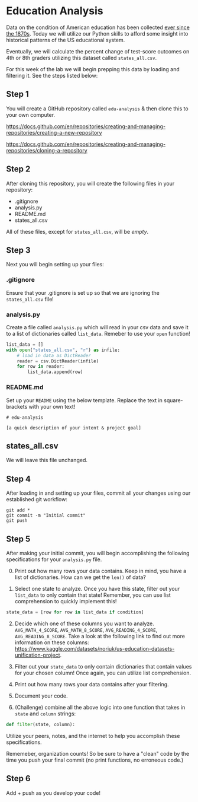 # Education Analysis

Data on the condition of American education has been collected [ever since the 1870s](https://nces.ed.gov/naal/lit_history.asp). Today we will utilize our Python skills to afford some insight into historical patterns of the US educational system.

Eventually, we will calculate the percent change of test-score outcomes on 4th or 8th graders utilizing this dataset called `states_all.csv`.

For this week of the lab we will begin prepping this data by loading and filtering it. See the steps listed below:

## Step 1

You will create a GitHub repository called `edu-analysis` & then clone this to your own computer. 

https://docs.github.com/en/repositories/creating-and-managing-repositories/creating-a-new-repository 

https://docs.github.com/en/repositories/creating-and-managing-repositories/cloning-a-repository 

## Step 2

After cloning this repository, you will create the following files in your repository:

* .gitignore
* analysis.py
* README.md
* states_all.csv

All of these files, except for `states_all.csv`, will be *empty*.

## Step 3

Next you will begin setting up your files:

### .gitignore

Ensure that your .gitignore is set up so that we are ignoring the `states_all.csv` file!

### analysis.py

Create a file called `analysis.py` which will read in your csv data and save it to a list of dictionaries called `list_data`. Remeber to use your `open` function!

```python
list_data = []
with open("states_all.csv", "r") as infile:
    # load in data as DictReader
    reader = csv.DictReader(infile)
    for row in reader:
        list_data.append(row)
```

### README.md

Set up your `README` using the below template. Replace the text in square-brackets with your own text!

```
# edu-analysis

[a quick description of your intent & project goal]
```

## states_all.csv

We will leave this file unchanged.

## Step 4

After loading in and setting up your files, commit all your changes using our established git workflow:
```
git add *
git commit -m "Initial commit"
git push
```

## Step 5

After making your initial commit, you will begin accomplishing the following specifications for your `analysis.py` file. 

0. Print out how many rows your data contains. Keep in mind, you have a list of dictionaries. How can we get the `len()` of data?

1. Select one state to analyze. Once you have this state, filter out your `list_data` to only contain that state! Remember, you can use list comprehension to quickly implement this!

```python
state_data = [row for row in list_data if condition]
```

2. Decide which one of these columns you want to analyze. `AVG_MATH_4_SCORE`, `AVG_MATH_8_SCORE`, `AVG_READING_4_SCORE`, `AVG_READING_8_SCORE`. Take a look at the following link to find out more information on these columns: https://www.kaggle.com/datasets/noriuk/us-education-datasets-unification-project. 

3. Filter out your `state_data` to only contain dictionaries that contain values for your chosen column! Once again, you can utilize list comprehension.
 
4. Print out how many rows your data contains after your filtering.

5. Document your code.

6. (Challenge) combine all the above logic into one function that takes in `state` and `column` strings:
```python
def filter(state, column):
```

Utilize your peers, notes, and the internet to help you accomplish these specifications.

Rememeber, organization counts! So be sure to have a "clean" code by the time you push your final commit (no print functions, no erroneous code.)

## Step 6

Add + push as you develop your code!
